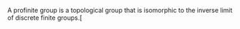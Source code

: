 A profinite group is a topological group that is isomorphic to the inverse limit of discrete finite groups.[